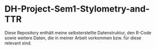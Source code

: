 # DH-Project-Sem1-Stylometry-and-TTR
Diese Repository enthält meine selbsterstellte Datenstruktur, den R-Code sowie weitere Daten, die in meiner Arbeit vorkommen bzw. für diese relevant sind.
